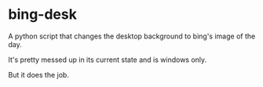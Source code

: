 # bing-desk
A python script that changes the desktop background to bing's image of the day.

It's pretty messed up in its current state and is windows only.

But it does the job.
